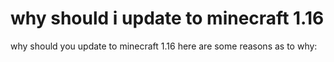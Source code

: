 # why should i update to minecraft 1.16

why should you update to minecraft 1.16 here are some reasons as to why:

